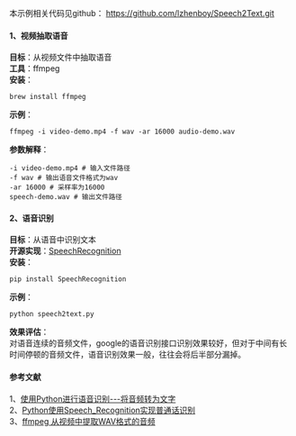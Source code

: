 本示例相关代码见github：
https://github.com/lzhenboy/Speech2Text.git
#### 1、视频抽取语音
**目标**：从视频文件中抽取语音<br>
**工具**：ffmpeg<br>
**安装**：
```
brew install ffmpeg
```
**示例**：
```
ffmpeg -i video-demo.mp4 -f wav -ar 16000 audio-demo.wav
```
**参数解释**：
```
-i video-demo.mp4 # 输入文件路径
-f wav # 输出语音文件格式为wav
-ar 16000 # 采样率为16000
speech-demo.wav # 输出文件路径
```

#### 2、语音识别
**目标**：从语音中识别文本<br>
**开源实现**：[SpeechRecognition](https://pypi.org/project/SpeechRecognition/)<br>
**安装**：
```
pip install SpeechRecognition
```
**示例**：
```
python speech2text.py

```

**效果评估**：<br>
对语音连续的音频文件，google的语音识别接口识别效果较好，但对于中间有长时间停顿的音频文件，语音识别效果一般，往往会将后半部分漏掉。


#### 参考文献
1、[使用Python进行语音识别---将音频转为文字](https://zhuanlan.zhihu.com/p/26121974)<br>
2、[Python使用Speech_Recognition实现普通话识别](https://www.cnblogs.com/lishangzhi/p/12089981.html)<br>
3、[ffmpeg 从视频中提取WAV格式的音频](https://blog.csdn.net/huplion/article/details/80839944)<br>
